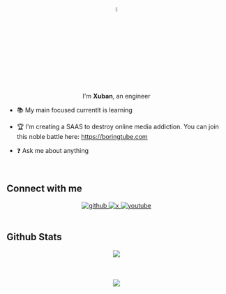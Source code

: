 <div align="center">
<img src="https://upload.wikimedia.org/wikipedia/commons/thumb/2/2d/Flag_of_the_Basque_Country.svg/300px-Flag_of_the_Basque_Country.svg.png" align="center" style="width: 5%" />
</div>  
<div align="center">I'm <b>Xuban</b>, an engineer </div>  
  

- 📚 My main focused currentlt is learning
    

- 🏆 I'm creating a SAAS to destroy online media addiction. You can join this noble battle here: https://boringtube.com
  

- ❓ Ask me about anything 

  

<br/>  





## Connect with me  
<div align="center">
<a href="https://github.com/XubanCeccon" target="_blank">
<img src=https://img.shields.io/badge/github-%2324292e.svg?&style=for-the-badge&logo=github&logoColor=white alt=github style="margin-bottom: 5px;" />
</a>
<a href="https://twitter.com/EHxuban11" target="_blank">
<img src=https://img.shields.io/badge/X-000000?style=for-the-badge&logo=x&logoColor=white alt=x style="margin-bottom: 5px;" />
</a>
<a href="https://www.youtube.com/channel/UCr2HaKMYr_gut7nkHetNnyg" target="_blank">
<img src=https://img.shields.io/badge/youtube-%23EE4831.svg?&style=for-the-badge&logo=youtube&logoColor=white alt=youtube style="margin-bottom: 5px;" />
</a>  
</div>  
  

<br/>  


## Github Stats  
<div align="center"><img src="https://github-readme-stats.vercel.app/api?username=XubanCeccon&show_icons=true&count_private=true&hide_border=true" align="center" /></div>  

<br/>  


<br/>  

  

<br/>  

<div align="center">
<img src="https://komarev.com/ghpvc/?username=XubanCeccon&&style=flat-square" align="center" />
</div>  
  

<br/>  


<br />

